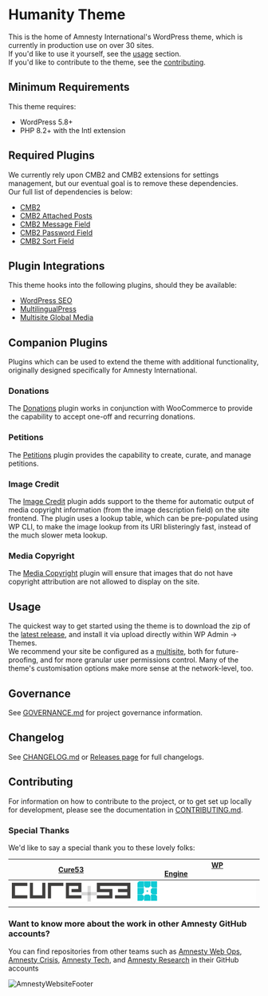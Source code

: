 # Humanity Theme
This is the home of Amnesty International's WordPress theme, which is currently in production use on over 30 sites.  
If you'd like to use it yourself, see the [usage](#usage) section.    
If you'd like to contribute to the theme, see the [contributing](#contributing).  

## Minimum Requirements
This theme requires:   
- WordPress 5.8+
- PHP 8.2+ with the Intl extension  

## Required Plugins  
We currently rely upon CMB2 and CMB2 extensions for settings management, but our eventual goal is to remove these dependencies.  
Our full list of dependencies is below:  
- [CMB2](https://github.com/CMB2/CMB2)  
- [CMB2 Attached Posts](https://github.com/CMB2/cmb2-attached-posts)  
- [CMB2 Message Field](https://github.com/amnestywebsite/cmb2-message-field)  
- [CMB2 Password Field](https://github.com/amnestywebsite/cmb2-password-field)  
- [CMB2 Sort Field](https://github.com/jonmcp/cmb2-field-order)  

## Plugin Integrations
This theme hooks into the following plugins, should they be available:
- [WordPress SEO](https://wordpress.org/plugins/wordpress-seo/)
- [MultilingualPress](https://multilingualpress.org/)
- [Multisite Global Media](https://github.com/bueltge/multisite-global-media/)

## Companion Plugins  
Plugins which can be used to extend the theme with additional functionality, originally designed specifically for Amnesty International.  

### Donations  
The [Donations](https://github.com/amnestywebsite/humanity-donations) plugin works in conjunction with WooCommerce to provide the capability to accept one-off and recurring donations.  

### Petitions  
The [Petitions](https://github.com/amnestywebsite/humanity-petitions) plugin provides the capability to create, curate, and manage petitions.  

### Image Credit
The [Image Credit](https://github.com/amnestywebsite/image-credit) plugin adds support to the theme for automatic output of media copyright information (from the image description field) on the site frontend. The plugin uses a lookup table, which can be pre-populated using WP CLI, to make the image lookup from its URI blisteringly fast, instead of the much slower meta lookup.

### Media Copyright  
The [Media Copyright](https://github.com/amnestywebsite/media-copyright) plugin will ensure that images that do not have copyright attribution are not allowed to display on the site.  

## Usage
The quickest way to get started using the theme is to download the zip of the [latest release](https://github.com/amnestywebsite/humanity-theme/releases/latest), and install it via upload directly within WP Admin -> Themes.  
We recommend your site be configured as a [multisite](https://wordpress.org/support/article/create-a-network/), both for future-proofing, and for more granular user permissions control. Many of the theme's customisation options make more sense at the network-level, too.

## Governance
See [GOVERNANCE.md](GOVERNANCE.md) for project governance information.  

## Changelog  
See [CHANGELOG.md](CHANGELOG.md) or [Releases page](https://github.com/amnestywebsite/humanity-theme/releases) for full changelogs.

## Contributing
For information on how to contribute to the project, or to get set up locally for development, please see the documentation in [CONTRIBUTING.md](CONTRIBUTING.md).  

### Special Thanks
We'd like to say a special thank you to these lovely folks:

| &nbsp;&nbsp;&nbsp;&nbsp;&nbsp;&nbsp;&nbsp;&nbsp;&nbsp;&nbsp;&nbsp;&nbsp;&nbsp;&nbsp;[Cure53](https://cure53.de)&nbsp;&nbsp;&nbsp;&nbsp;&nbsp;&nbsp;&nbsp;&nbsp;&nbsp;&nbsp;&nbsp;&nbsp;&nbsp;&nbsp; | &nbsp;&nbsp;&nbsp;&nbsp;&nbsp;&nbsp;&nbsp;&nbsp;&nbsp;&nbsp;&nbsp;&nbsp;&nbsp;&nbsp;&nbsp;&nbsp;&nbsp;&nbsp;&nbsp;&nbsp;&nbsp;&nbsp;[WP Engine](https://wpengine.com)&nbsp;&nbsp;&nbsp;&nbsp;&nbsp;&nbsp;&nbsp;&nbsp;&nbsp;&nbsp;&nbsp;&nbsp;&nbsp;&nbsp;&nbsp;&nbsp;&nbsp;&nbsp;&nbsp;&nbsp;&nbsp;&nbsp; |
| --- | --- |
| ![Cure53](./docs/static/cure_53_logo.svg) | ![WP Engine](./docs/static/wpengine_logo.svg) |

### Want to know more about the work in other Amnesty GitHub accounts?  

You can find repositories from other teams such as [Amnesty Web Ops](https://github.com/amnestywebsite), [Amnesty Crisis](https://github.com/amnesty-crisis-evidence-lab), [Amnesty Tech](https://github.com/AmnestyTech), and [Amnesty Research](https://github.com/amnestyresearch/) in their GitHub accounts

![AmnestyWebsiteFooter](https://wordpresstheme.amnesty.org/wp-content/uploads/2024/02/footer.gif)
